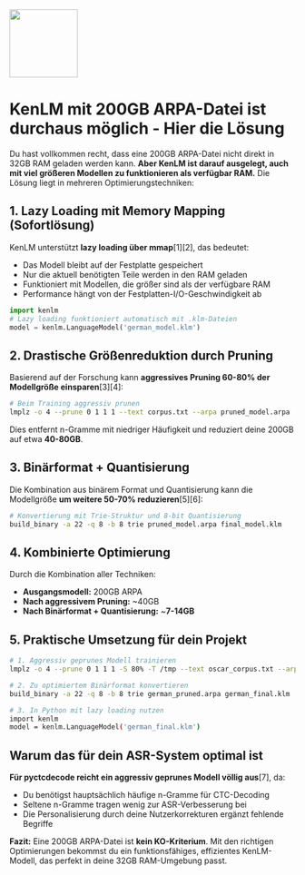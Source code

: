 <img src="https://r2cdn.perplexity.ai/pplx-full-logo-primary-dark%402x.png" class="logo" width="120"/>

# KenLM mit 200GB ARPA-Datei ist **durchaus möglich** - Hier die Lösung

Du hast vollkommen recht, dass eine 200GB ARPA-Datei nicht direkt in 32GB RAM geladen werden kann. **Aber KenLM ist darauf ausgelegt, auch mit viel größeren Modellen zu funktionieren als verfügbar RAM.** Die Lösung liegt in mehreren Optimierungstechniken:

## 1. **Lazy Loading mit Memory Mapping (Sofortlösung)**

KenLM unterstützt **lazy loading über mmap**[1][2], das bedeutet:

- Das Modell bleibt auf der Festplatte gespeichert
- Nur die aktuell benötigten Teile werden in den RAM geladen
- Funktioniert mit Modellen, die größer sind als der verfügbare RAM
- Performance hängt von der Festplatten-I/O-Geschwindigkeit ab

```python
import kenlm
# Lazy loading funktioniert automatisch mit .klm-Dateien
model = kenlm.LanguageModel('german_model.klm')
```


## 2. **Drastische Größenreduktion durch Pruning**

Basierend auf der Forschung kann **aggressives Pruning 60-80% der Modellgröße einsparen**[3][4]:

```bash
# Beim Training aggressiv prunen
lmplz -o 4 --prune 0 1 1 1 --text corpus.txt --arpa pruned_model.arpa
```

Dies entfernt n-Gramme mit niedriger Häufigkeit und reduziert deine 200GB auf etwa **40-80GB**.

## 3. **Binärformat + Quantisierung**

Die Kombination aus binärem Format und Quantisierung kann die Modellgröße **um weitere 50-70% reduzieren**[5][6]:

```bash
# Konvertierung mit Trie-Struktur und 8-bit Quantisierung
build_binary -a 22 -q 8 -b 8 trie pruned_model.arpa final_model.klm
```


## 4. **Kombinierte Optimierung**

Durch die Kombination aller Techniken:

- **Ausgangsmodell:** 200GB ARPA
- **Nach aggressivem Pruning:** ~40GB
- **Nach Binärformat + Quantisierung:** ~**7-14GB**


## 5. **Praktische Umsetzung für dein Projekt**

```bash
# 1. Aggressiv geprunes Modell trainieren
lmplz -o 4 --prune 0 1 1 1 -S 80% -T /tmp --text oscar_corpus.txt --arpa german_pruned.arpa

# 2. Zu optimiertem Binärformat konvertieren
build_binary -a 22 -q 8 -b 8 trie german_pruned.arpa german_final.klm

# 3. In Python mit lazy loading nutzen
import kenlm
model = kenlm.LanguageModel('german_final.klm')
```


## Warum das für dein ASR-System optimal ist

**Für pyctcdecode reicht ein aggressiv geprunes Modell völlig aus**[7], da:

- Du benötigst hauptsächlich häufige n-Gramme für CTC-Decoding
- Seltene n-Gramme tragen wenig zur ASR-Verbesserung bei
- Die Personalisierung durch deine Nutzerkorrekturen ergänzt fehlende Begriffe

**Fazit:** Eine 200GB ARPA-Datei ist **kein KO-Kriterium**. Mit den richtigen Optimierungen bekommst du ein funktionsfähiges, effizientes KenLM-Modell, das perfekt in deine 32GB RAM-Umgebung passt.

